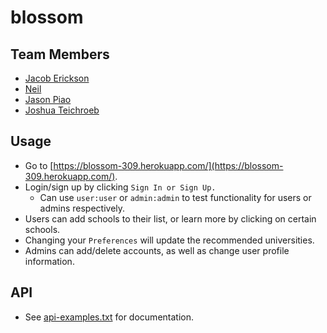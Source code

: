 # blossom

## Team Members
 - [Jacob Erickson](https://github.com/jaruserickson)
 - [Neil](https://github.com/soundsofneil)
 - [Jason Piao](https://github.com/JPiao)
 - [Joshua Teichroeb](https://github.com/josh-teichro)
 
 ## Usage
 - Go to [https://blossom-309.herokuapp.com/](https://blossom-309.herokuapp.com/).
 - Login/sign up by clicking `Sign In or Sign Up.`
    - Can use `user:user` or `admin:admin` to test functionality for users or admins respectively.
 - Users can add schools to their list, or learn more by clicking on certain schools.
 - Changing your `Preferences` will update the recommended universities.
 - Admins can add/delete accounts, as well as change user profile information.
 
## API 
 - See [api-examples.txt](api-examples.txt) for documentation.
